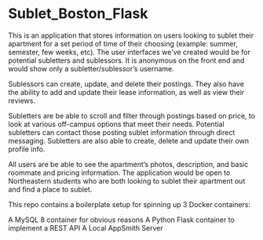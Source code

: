 # Sublet_Boston_Flask

This is an application that stores information on users looking to sublet their apartment for a set period of time of their choosing (example: summer, semester, few weeks, etc). The user interfaces we've created would be for potential subletters and sublessors. It is anonymous on the front end and would show only a subletter/sublessor’s username.

Sublessors can create, update, and delete their postings. They also have the ability to add and update their lease information, as well as view their reviews.

Subletters are be able to scroll and filter through postings based on price, to look at various off-campus options that meet their needs. Potential subletters can contact those posting sublet information through direct messaging. Subletters are also able to create, delete and update their own profile info.

All users are be able to see the apartment’s photos, description, and basic roommate and pricing information. The application would be open to Northeastern students who are both looking to sublet their apartment out and find a place to sublet.

This repo contains a boilerplate setup for spinning up 3 Docker containers:

A MySQL 8 container for obvious reasons
A Python Flask container to implement a REST API
A Local AppSmith Server
